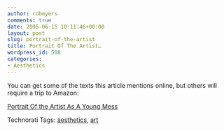 ```yaml
---
author: robmyers
comments: true
date: 2005-06-15 10:11:46+00:00
layout: post
slug: portrait-of-the-artist
title: Portrait Of The Artist…
wordpress_id: 508
categories:
- Aesthetics
---
```


  
You can get some of the texts this article mentions online, but others will require a trip to Amazon:  


  
[Portrait Of the Artist As A Young Mess](http://chronicle.com/temp/email.php?id=3f3fx1g6hkqwwye00vja7vzoyuf57p5x)  


Technorati Tags: [aesthetics](http://technorati.com/tag/aesthetics), [art](http://technorati.com/tag/art)

  


